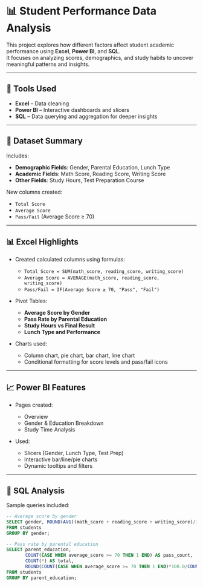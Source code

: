 # 📊 Student Performance Data Analysis

This project explores how different factors affect student academic performance using **Excel**, **Power BI**, and **SQL**.  
It focuses on analyzing scores, demographics, and study habits to uncover meaningful patterns and insights.

---

## 🔧 Tools Used

- **Excel** – Data cleaning 
- **Power BI** – Interactive dashboards and slicers  
- **SQL** – Data querying and aggregation for deeper insights  

---

## 📁 Dataset Summary

Includes:
- **Demographic Fields**: Gender, Parental Education, Lunch Type  
- **Academic Fields**: Math Score, Reading Score, Writing Score  
- **Other Fields**: Study Hours, Test Preparation Course  

New columns created:
- `Total Score`
- `Average Score`
- `Pass/Fail` (Average Score ≥ 70)

---

## 📊 Excel Highlights

- Created calculated columns using formulas:
  - `Total Score = SUM(math_score, reading_score, writing_score)`
  - `Average Score = AVERAGE(math_score, reading_score, writing_score)`
  - `Pass/Fail = IF(Average Score ≥ 70, "Pass", "Fail")`
  
- Pivot Tables:
  - **Average Score by Gender**
  - **Pass Rate by Parental Education**
  - **Study Hours vs Final Result**
  - **Lunch Type and Performance**

- Charts used:
  - Column chart, pie chart, bar chart, line chart  
  - Conditional formatting for score levels and pass/fail icons  

---

## 📈 Power BI Features

- Pages created:
  - Overview
  - Gender & Education Breakdown
  - Study Time Analysis

- Used:
  - Slicers (Gender, Lunch Type, Test Prep)
  - Interactive bar/line/pie charts
  - Dynamic tooltips and filters

---

## 🧮 SQL Analysis

Sample queries included:

```sql
-- Average score by gender
SELECT gender, ROUND(AVG((math_score + reading_score + writing_score)/3), 2) AS avg_score
FROM students
GROUP BY gender;

-- Pass rate by parental education
SELECT parent_education,
       COUNT(CASE WHEN average_score >= 70 THEN 1 END) AS pass_count,
       COUNT(*) AS total,
       ROUND(COUNT(CASE WHEN average_score >= 70 THEN 1 END)*100.0/COUNT(*), 2) AS pass_rate
FROM students
GROUP BY parent_education;
